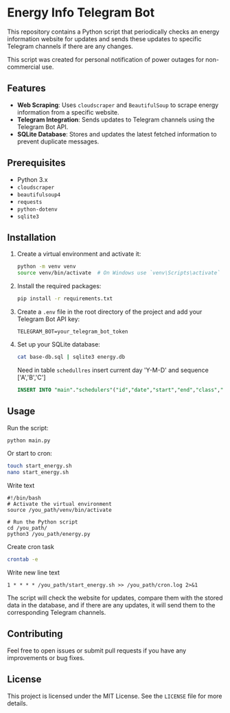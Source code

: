 # Energy Info Telegram Bot

This repository contains a Python script that periodically checks an energy information website for updates and sends these updates to specific Telegram channels if there are any changes.

This script was created for personal notification of power outages for non-commercial use.

## Features

- **Web Scraping**: Uses `cloudscraper` and `BeautifulSoup` to scrape energy information from a specific website.
- **Telegram Integration**: Sends updates to Telegram channels using the Telegram Bot API.
- **SQLite Database**: Stores and updates the latest fetched information to prevent duplicate messages.

## Prerequisites

- Python 3.x
- `cloudscraper`
- `beautifulsoup4`
- `requests`
- `python-dotenv`
- `sqlite3`

## Installation

1. Create a virtual environment and activate it:
    ```bash
    python -m venv venv
    source venv/bin/activate  # On Windows use `venv\Scripts\activate`
    ```

2. Install the required packages:
    ```bash
    pip install -r requirements.txt
    ```

3. Create a `.env` file in the root directory of the project and add your Telegram Bot API key:
    ```plaintext
    TELEGRAM_BOT=your_telegram_bot_token
    ```

4. Set up your SQLite database:
    ```bash
    cat base-db.sql | sqlite3 energy.db
    ```
   Need in table `schedullres` insert current day 'Y-M-D' and sequence ['A','B','C']
    ```sql
    INSERT INTO "main"."schedulers"("id","date","start","end","class","sequence") VALUES (NULL,'Y-M-D',NULL,NULL,NULL,'A');
    ```

## Usage

Run the script:
```bash
python main.py
```
Or start to cron:
```bash
touch start_energy.sh
nano start_energy.sh
```
Write text
```text
#!/bin/bash
# Activate the virtual environment
source /you_path/venv/bin/activate

# Run the Python script
cd /you_path/
python3 /you_path/energy.py
```
Create cron task
```bash
crontab -e
```
Write new line text
```text
1 * * * * /you_path/start_energy.sh >> /you_path/cron.log 2>&1
```

The script will check the website for updates, compare them with the stored data in the database, and if there are any updates, it will send them to the corresponding Telegram channels.

## Contributing

Feel free to open issues or submit pull requests if you have any improvements or bug fixes.

## License

This project is licensed under the MIT License. See the `LICENSE` file for more details.
